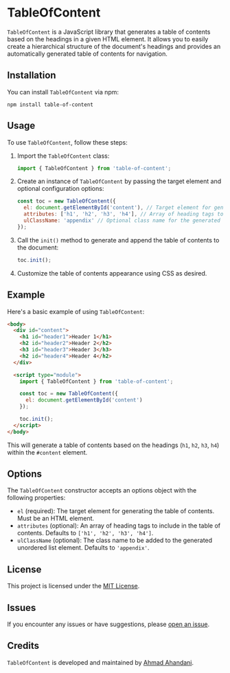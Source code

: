 # TableOfContent

`TableOfContent` is a JavaScript library that generates a table of contents based on the headings in a given HTML element. It allows you to easily create a hierarchical structure of the document's headings and provides an automatically generated table of contents for navigation.

## Installation

You can install `TableOfContent` via npm:

```shell
npm install table-of-content
```

## Usage

To use `TableOfContent`, follow these steps:

1. Import the `TableOfContent` class:

   ```javascript
   import { TableOfContent } from 'table-of-content';
   ```

2. Create an instance of `TableOfContent` by passing the target element and optional configuration options:

   ```javascript
   const toc = new TableOfContent({
     el: document.getElementById('content'), // Target element for generating the table of contents
     attributes: ['h1', 'h2', 'h3', 'h4'], // Array of heading tags to include in the table of contents
     ulClassName: 'appendix' // Optional class name for the generated unordered list
   });
   ```

3. Call the `init()` method to generate and append the table of contents to the document:

   ```javascript
   toc.init();
   ```

4. Customize the table of contents appearance using CSS as desired.

## Example

Here's a basic example of using `TableOfContent`:

```html
<body>
  <div id="content">
    <h1 id="header1">Header 1</h1>
    <h2 id="header2">Header 2</h2>
    <h3 id="header3">Header 3</h3>
    <h2 id="header4">Header 4</h2>
  </div>

  <script type="module">
    import { TableOfContent } from 'table-of-content';

    const toc = new TableOfContent({
      el: document.getElementById('content')
    });

    toc.init();
  </script>
</body>
```

This will generate a table of contents based on the headings (`h1`, `h2`, `h3`, `h4`) within the `#content` element.

## Options

The `TableOfContent` constructor accepts an options object with the following properties:

- `el` (required): The target element for generating the table of contents. Must be an HTML element.
- `attributes` (optional): An array of heading tags to include in the table of contents. Defaults to `['h1', 'h2', 'h3', 'h4']`.
- `ulClassName` (optional): The class name to be added to the generated unordered list element. Defaults to `'appendix'`.

## License

This project is licensed under the [MIT License](LICENSE).


## Issues

If you encounter any issues or have suggestions, please [open an issue](https://github.com/a-ahandani/table-of-content/issues).

## Credits

`TableOfContent` is developed and maintained by [Ahmad Ahandani](https://github.com/a-ahandani).

